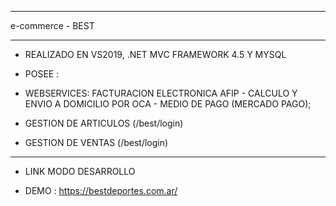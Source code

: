 ***************************************
e-commerce - BEST
***************************************
- REALIZADO EN VS2019, .NET MVC FRAMEWORK 4.5 Y MYSQL

- POSEE :

- WEBSERVICES:
 FACTURACION ELECTRONICA AFIP - 
 CALCULO Y ENVIO A DOMICILIO POR OCA -
 MEDIO DE PAGO (MERCADO PAGO);
 - GESTION DE ARTICULOS (/best/login)
 - GESTION DE VENTAS (/best/login)
 
 ***************************************
- LINK MODO DESARROLLO 
 
- DEMO : https://bestdeportes.com.ar/
